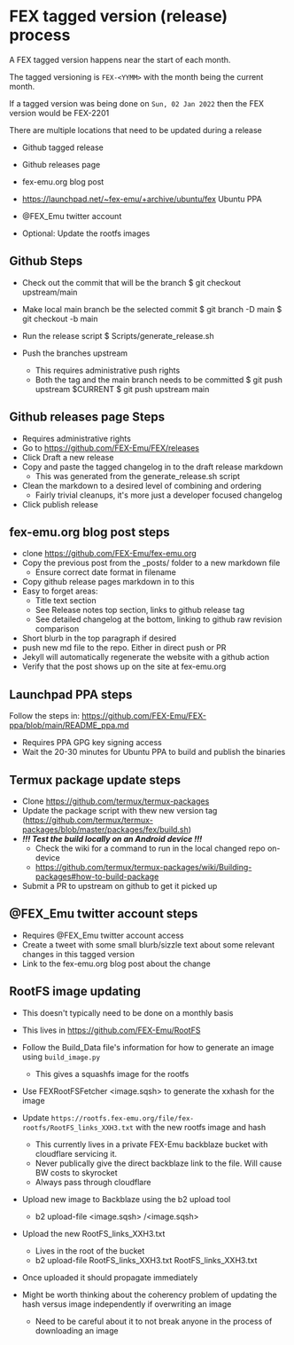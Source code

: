 # FEX tagged version (release) process
A FEX tagged version happens near the start of each month.

The tagged versioning is `FEX-<YYMM>` with the month being the current month.

If a tagged version was being done on `Sun, 02 Jan 2022` then the FEX version would be FEX-2201

There are multiple locations that need to be updated during a release
* Github tagged release
* Github releases page
* fex-emu.org blog post
* https://launchpad.net/~fex-emu/+archive/ubuntu/fex Ubuntu PPA
* @FEX_Emu twitter account

* Optional: Update the rootfs images

## Github Steps
* Check out the commit that will be the branch
$ git checkout upstream/main

* Make local main branch be the selected commit
$ git branch -D main
$ git checkout -b main

* Run the release script
$ Scripts/generate_release.sh

* Push the branches upstream
  * This requires administrative push rights
  * Both the tag and the main branch needs to be committed
$ git push upstream $CURRENT
$ git push upstream main

## Github releases page Steps
* Requires administrative rights
* Go to https://github.com/FEX-Emu/FEX/releases
* Click Draft a new release
* Copy and paste the tagged changelog in to the draft release markdown
  * This was generated from the generate_release.sh script
* Clean the markdown to a desired level of combining and ordering
  * Fairly trivial cleanups, it's more just a developer focused changelog
* Click publish release

## fex-emu.org blog post steps
* clone https://github.com/FEX-Emu/fex-emu.org
* Copy the previous post from the _posts/ folder to a new markdown file
  * Ensure correct date format in filename
* Copy github release pages markdown in to this
* Easy to forget areas:
  * Title text section
  * See Release notes top section, links to github release tag
  * See detailed changelog at the bottom, linking to github raw revision comparison
* Short blurb in the top paragraph if desired
* push new md file to the repo. Either in direct push or PR
* Jekyll will automatically regenerate the website with a github action
* Verify that the post shows up on the site at fex-emu.org

## Launchpad PPA steps
Follow the steps in: https://github.com/FEX-Emu/FEX-ppa/blob/main/README_ppa.md
* Requires PPA GPG key signing access
* Wait the 20-30 minutes for Ubuntu PPA to build and publish the binaries

## Termux package update steps
* Clone https://github.com/termux/termux-packages
* Update the package script with thew new version tag (https://github.com/termux/termux-packages/blob/master/packages/fex/build.sh)
* ***!!! Test the build locally on an Android device !!!***
  * Check the wiki for a command to run in the local changed repo on-device
  * https://github.com/termux/termux-packages/wiki/Building-packages#how-to-build-package
* Submit a PR to upstream on github to get it picked up

## @FEX_Emu twitter account steps
* Requires @FEX_Emu twitter account access
* Create a tweet with some small blurb/sizzle text about some relevant changes in this tagged version
* Link to the fex-emu.org blog post about the change

## RootFS image updating
* This doesn't typically need to be done on a monthly basis
* This lives in https://github.com/FEX-Emu/RootFS

* Follow the Build_Data file's information for how to generate an image using `build_image.py`
  * This gives a squashfs image for the rootfs
* Use FEXRootFSFetcher <image.sqsh> to generate the xxhash for the image
* Update `https://rootfs.fex-emu.org/file/fex-rootfs/RootFS_links_XXH3.txt` with the new rootfs image and hash
  * This currently lives in a private FEX-Emu backblaze bucket with cloudflare servicing it.
  * Never publically give the direct backblaze link to the file. Will cause BW costs to skyrocket
  * Always pass through cloudflare

* Upload new image to Backblaze using the b2 upload tool
  * b2 upload-file <bucketname> <image.sqsh> <Image folder name>/<image.sqsh>

* Upload the new RootFS_links_XXH3.txt
  * Lives in the root of the bucket
  * b2 upload-file <bucketname> RootFS_links_XXH3.txt RootFS_links_XXH3.txt

* Once uploaded it should propagate immediately
* Might be worth thinking about the coherency problem of updating the hash versus image independently if overwriting an image
  * Need to be careful about it to not break anyone in the process of downloading an image
